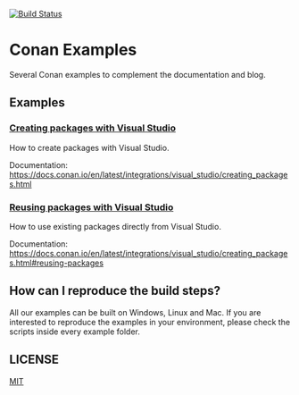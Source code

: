 [![Build Status](https://ci.conan.io/buildStatus/icon?job=Examples/master)](https://ci.conan.io/job/Examples/job/master/)

# Conan Examples

Several Conan examples to complement the documentation and blog.

## Examples

### [Creating packages with Visual Studio](features/visual_studio/creating_packages)

How to create packages with Visual Studio.

Documentation: https://docs.conan.io/en/latest/integrations/visual_studio/creating_packages.html

### [Reusing packages with Visual Studio](features/visual_studio/chat)

How to use existing packages directly from Visual Studio.

Documentation: https://docs.conan.io/en/latest/integrations/visual_studio/creating_packages.html#reusing-packages

## How can I reproduce the build steps?

All our examples can be built on Windows, Linux and Mac. If you are interested to reproduce
the examples in your environment, please check the scripts inside every example folder.

## LICENSE
[MIT](LICENSE)

